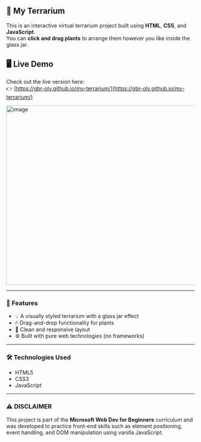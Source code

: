 ## 🌿 My Terrarium

This is an interactive virtual terrarium project built using **HTML**, **CSS**, and **JavaScript**.  
You can **click and drag plants** to arrange them however you like inside the glass jar.

## 🖥️ Live Demo

Check out the live version here:  
👉 [https://gbr-olv.github.io/my-terrarium/](https://gbr-olv.github.io/my-terrarium/)

<img width="640" height="480" alt="image" src="https://github.com/user-attachments/assets/58a477f6-291d-4cf7-9660-3aca5ff1daff" />

---

### 🚀 Features

- 💡 A visually styled terrarium with a glass jar effect
- 🖱 Drag-and-drop functionality for plants
- 🎨 Clean and responsive layout
- ⚙️ Built with pure web technologies (no frameworks)

---

### 🛠 Technologies Used

- HTML5
- CSS3
- JavaScript

---

### ⚠ DISCLAIMER

This project is part of the **Microsoft Web Dev for Beginners** curriculum and was developed to practice front-end skills such as element positioning, event handling, and DOM manipulation using vanilla JavaScript.
